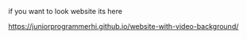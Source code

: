if you want to look website its here 

https://juniorprogrammerhi.github.io/website-with-video-background/
